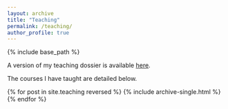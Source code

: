 ```yaml
---
layout: archive
title: "Teaching"
permalink: /teaching/
author_profile: true
---
```


{% include base_path %}

A version of my teaching dossier is available [here](LukeHagarDossier_Sep25.pdf).

The courses I have taught are detailed below.

{% for post in site.teaching reversed %}
  {% include archive-single.html %}
{% endfor %}
